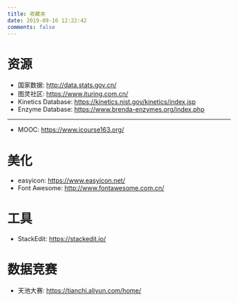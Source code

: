 ```yaml
---
title: 收藏夹
date: 2019-09-16 12:22:42
comments: false
---
```


# 资源

- 国家数据: http://data.stats.gov.cn/
- 图灵社区: https://www.ituring.com.cn/
- Kinetics Database: https://kinetics.nist.gov/kinetics/index.jsp
- Enzyme Database: https://www.brenda-enzymes.org/index.php

---

- MOOC: https://www.icourse163.org/  

# 美化

- easyicon: https://www.easyicon.net/
- Font Awesome: http://www.fontawesome.com.cn/

# 工具

- StackEdit: https://stackedit.io/  

# 数据竞赛

- 天池大赛: https://tianchi.aliyun.com/home/